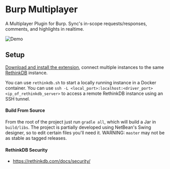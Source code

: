 # Burp Multiplayer

A Multiplayer Plugin for Burp. Sync's in-scope requests/responses, comments, and highlights in realtime.

![Demo](/.github/demo.gif?raw=true "Demo")


## Setup

[Download and install the extension](https://github.com/moloch--/burp-multiplayer/releases), connect multiple instances to the same [RethinkDB](https://rethinkdb.com/) instance.

You can use `rethinkdb.sh` to start a locally running instance in a Docker container. You can use `ssh -L <local_port>:localhost:<driver_port> <ip_of_rethinkdb_server>` to access a remote RethinkDB instance using an SSH tunnel.


#### Build From Source

From the root of the project just run `gradle all`, which will build a Jar in `build/libs`. The project is partially developed using NetBean's Swing designer, so to edit certain files you'll need it. WARNING: `master` may not be as stable as tagged releases.


#### RethinkDB Security
 
 * https://rethinkdb.com/docs/security/
 
